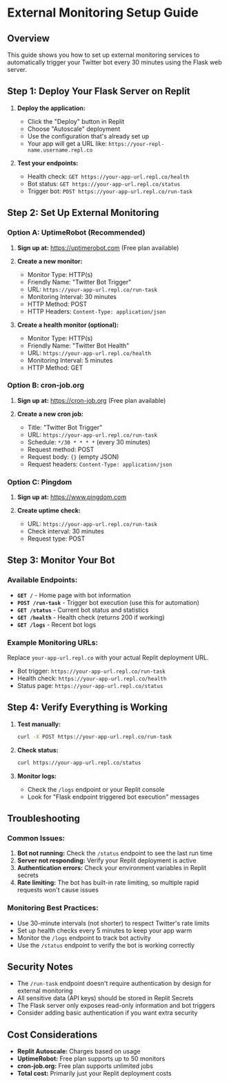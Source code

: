 
# External Monitoring Setup Guide

## Overview
This guide shows you how to set up external monitoring services to automatically trigger your Twitter bot every 30 minutes using the Flask web server.

## Step 1: Deploy Your Flask Server on Replit

1. **Deploy the application:**
   - Click the "Deploy" button in Replit
   - Choose "Autoscale" deployment
   - Use the configuration that's already set up
   - Your app will get a URL like: `https://your-repl-name.username.repl.co`

2. **Test your endpoints:**
   - Health check: `GET https://your-app-url.repl.co/health`
   - Bot status: `GET https://your-app-url.repl.co/status`
   - Trigger bot: `POST https://your-app-url.repl.co/run-task`

## Step 2: Set Up External Monitoring

### Option A: UptimeRobot (Recommended)

1. **Sign up at:** https://uptimerobot.com (Free plan available)

2. **Create a new monitor:**
   - Monitor Type: HTTP(s)
   - Friendly Name: "Twitter Bot Trigger"
   - URL: `https://your-app-url.repl.co/run-task`
   - Monitoring Interval: 30 minutes
   - HTTP Method: POST
   - HTTP Headers: `Content-Type: application/json`

3. **Create a health monitor (optional):**
   - Monitor Type: HTTP(s)
   - Friendly Name: "Twitter Bot Health"
   - URL: `https://your-app-url.repl.co/health`
   - Monitoring Interval: 5 minutes
   - HTTP Method: GET

### Option B: cron-job.org

1. **Sign up at:** https://cron-job.org (Free plan available)

2. **Create a new cron job:**
   - Title: "Twitter Bot Trigger"
   - URL: `https://your-app-url.repl.co/run-task`
   - Schedule: `*/30 * * * *` (every 30 minutes)
   - Request method: POST
   - Request body: `{}` (empty JSON)
   - Request headers: `Content-Type: application/json`

### Option C: Pingdom

1. **Sign up at:** https://www.pingdom.com

2. **Create uptime check:**
   - URL: `https://your-app-url.repl.co/run-task`
   - Check interval: 30 minutes
   - Request type: POST

## Step 3: Monitor Your Bot

### Available Endpoints:

- **`GET /`** - Home page with bot information
- **`POST /run-task`** - Trigger bot execution (use this for automation)
- **`GET /status`** - Current bot status and statistics
- **`GET /health`** - Health check (returns 200 if working)
- **`GET /logs`** - Recent bot logs

### Example Monitoring URLs:
Replace `your-app-url.repl.co` with your actual Replit deployment URL.

- Bot trigger: `https://your-app-url.repl.co/run-task`
- Health check: `https://your-app-url.repl.co/health`
- Status page: `https://your-app-url.repl.co/status`

## Step 4: Verify Everything is Working

1. **Test manually:**
   ```bash
   curl -X POST https://your-app-url.repl.co/run-task
   ```

2. **Check status:**
   ```bash
   curl https://your-app-url.repl.co/status
   ```

3. **Monitor logs:**
   - Check the `/logs` endpoint or your Replit console
   - Look for "Flask endpoint triggered bot execution" messages

## Troubleshooting

### Common Issues:

1. **Bot not running:** Check the `/status` endpoint to see the last run time
2. **Server not responding:** Verify your Replit deployment is active
3. **Authentication errors:** Check your environment variables in Replit secrets
4. **Rate limiting:** The bot has built-in rate limiting, so multiple rapid requests won't cause issues

### Monitoring Best Practices:

- Use 30-minute intervals (not shorter) to respect Twitter's rate limits
- Set up health checks every 5 minutes to keep your app warm
- Monitor the `/logs` endpoint to track bot activity
- Use the `/status` endpoint to verify the bot is working correctly

## Security Notes

- The `/run-task` endpoint doesn't require authentication by design for external monitoring
- All sensitive data (API keys) should be stored in Replit Secrets
- The Flask server only exposes read-only information and bot triggers
- Consider adding basic authentication if you want extra security

## Cost Considerations

- **Replit Autoscale:** Charges based on usage
- **UptimeRobot:** Free plan supports up to 50 monitors
- **cron-job.org:** Free plan supports unlimited jobs
- **Total cost:** Primarily just your Replit deployment costs
